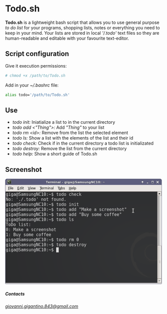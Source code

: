 # Todo.sh
**Todo.sh** is a lightweight bash script that allows you to use general purpose *to do list* for your programs, shopping lists, notes or everything you need to keep in your mind. Your lists are stored in local *'/.todo'* text files so they are human-readable and editable with your favourite text-editor.

## Script configuration
Give it execution permissions:
```bash
# chmod +x /path/to/Todo.sh
```

Add in your *~/.bashrc* file:
```bash
alias todo='/path/to/Todo.sh'
```
## Use
* *todo init:* Iniatialize a list to in the current directory
* *todo add \<"Thing"\>:* Add *"Thing"* to your list 
* *todo rm \<id\>:* Remove from the list the selected element
* *todo ls:* Show a list with the elements of the list and their id
* *todo check:* Check if in the current directory a todo list is initializated
* *todo destroy:* Remove the list from the current directory
* *todo help:* Show a short guide of Todo.sh

## Screenshot
![Script in action](https://github.com/giovannigigantino/Todo.sh/blob/master/img/example.png)

##### Contacts
*giovanni.gigantino.843@gmail.com*